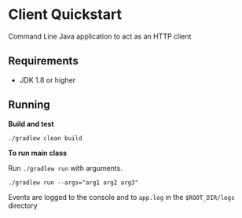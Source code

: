 # Client Quickstart

Command Line Java application to act as an HTTP client

## Requirements
* JDK 1.8 or higher

## Running

**Build and test**
```
./gradlew clean build
```

**To run main class**

Run `./gradlew run` with arguments. 

```
./gradlew run --args="arg1 arg2 arg3"
```

Events are logged to the console and to `app.log` in the `$ROOT_DIR/logs` directory

